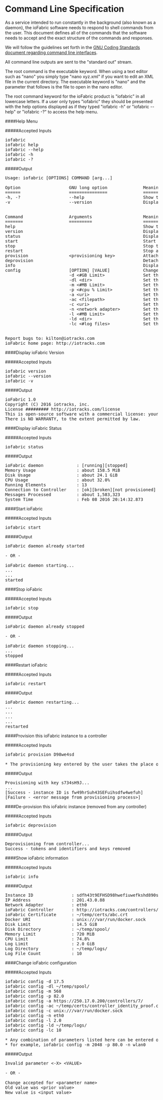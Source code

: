 # Command Line Specification

As a service intended to run constantly in the background (also known as a daemon), the ioFabric software needs to respond to shell commands from the user. This document defines all of the commands that the software needs to accept and the exact structure of the commands and responses.

We will follow the guidelines set forth in the <a href="http://www.gnu.org/prep/standards/standards.html#Command_002dLine-Interfaces">GNU Coding Standards document regarding command line interfaces</a>.

All command line outputs are sent to the "standard out" stream.

The root command is the executable keyword. When using a text editor such as "nano" you simply type "nano xyz.xml" if you want to edit an XML file in the current directory. The executable keyword is "nano" and the parameter that follows is the file to open in the nano editor.

The root command keyword for the ioFabric product is "iofabric" in all lowercase letters. If a user only types "iofabric" they should be presented with the help options displayed as if they typed "iofabric -h" or "iofabric --help" or "iofabric -?" to access the help menu.

####Help Menu

#####Accepted Inputs

<pre>
iofabric
iofabric help
iofabric --help
iofabric -h
iofabric -?
</pre>

#####Output

<pre>
Usage: iofabric [OPTIONS] COMMAND [arg...]

Option                   GNU long option              Meaning
======                   ===============              =======
-h, -?                   --help                       Show this message
-v                       --version                    Display the software version and license information


Command                  Arguments                    Meaning
=======                  =========                    =======
help                                                  Show this message
version                                               Display the software version and license information
status                                                Display current status information about the software
start                                                 Start the ioFabric daemon which runs in the background
stop                                                  Stop the ioFabric daemon
restart                                               Stop and then start the ioFabric daemon
provision                &lt;provisioning key&gt;           Attach this software to the configured ioFabric controller
deprovision                                           Detach this software from all ioFabric controllers
info                                                  Display the current configuration and other information about the software
config                   [OPTION] [VALUE]             Change the software configuration according to the options provided
                         -d &lt;#GB Limit&gt;               Set the limit, in GiB, of disk space that the software is allowed to use
                         -dl &lt;dir&gt;                    Set the directory to use for disk storage
                         -m &lt;#MB Limit&gt;               Set the limit, in MiB, of memory that the software is allowed to use
                         -p &lt;#cpu % Limit&gt;            Set the limit, in percentage, of CPU time that the software is allowed to use
                         -a &lt;uri&gt;                     Set the uri of the fabric controller to which this software connects
                         -ac &lt;filepath&gt;               Set the file path of the SSL/TLS certificate for validating the fabric controller identity
                         -c &lt;uri&gt;                     Set the UNIX socket or network address that the Docker daemon is using
                         -n &lt;network adapter&gt;         Set the name of the network adapter that holds the correct IP address of this machine
                         -l &lt;#MB Limit&gt;               Set the limit, in MiB, of disk space that the log files can consume
                         -ld &lt;dir&gt;                    Set the directory to use for log file storage
                         -lc &lt;#log files&gt;             Set the number of log files to evenly split the log storage limit


Report bugs to: kilton@iotracks.com
ioFabric home page: http://iotracks.com
</pre>



####Display ioFabric Version

#####Accepted Inputs

<pre>
iofabric version
iofabric --version
iofabric -v
</pre>

#####Output

<pre>
ioFabric 1.0
Copyright (C) 2016 iotracks, inc.
License ######### http://iotracks.com/license
This is open-source software with a commercial license: your usage is free until you use it in production commercially.
There is NO WARRANTY, to the extent permitted by law.
</pre>



####Display ioFabric Status

#####Accepted Inputs

<pre>
iofabric status
</pre>

#####Output

<pre>
ioFabric daemon             : [running][stopped]
Memory Usage                : about 158.5 MiB
Disk Usage                  : about 24.1 GiB
CPU Usage                   : about 32.0%
Running Elements            : 13
Connection to Controller    : [ok][broken][not provisioned]
Messages Processed          : about 1,583,323
System Time                 : Feb 08 2016 20:14:32.873
</pre>



####Start ioFabric

#####Accepted Inputs

<pre>
iofabric start
</pre>

#####Output

<pre>
ioFabric daemon already started

- OR -

ioFabric daemon starting...
...
...
started
</pre>



####Stop ioFabric

#####Accepted Inputs

<pre>
iofabric stop
</pre>

#####Output

<pre>
ioFabric daemon already stopped

- OR -

ioFabric daemon stopping...
...
stopped
</pre>



####Restart ioFabric

#####Accepted Inputs

<pre>
iofabric restart
</pre>

#####Output

<pre>
ioFabric daemon restarting...
...
...
...
...
restarted
</pre>



####Provision this ioFabric instance to a controller 

#####Accepted Inputs

<pre>
iofabric provision D98we4sd

* The provisioning key entered by the user takes the place of the D98we4sd above
</pre>

#####Output

<pre>
Provisioning with key s734sH9J...
...
[Success - instance ID is fw49hrSuh43SEFuihsdfw4wefuh]
[Failure - &lt;error message from provisioning process&gt;]
</pre>



####De-provision this ioFabric instance (removed from any controller)

#####Accepted Inputs

<pre>
iofabric deprovision
</pre>

#####Output

<pre>
Deprovisioning from controller...
Success - tokens and identifiers and keys removed
</pre>



####Show ioFabric information

#####Accepted Inputs

<pre>
iofabric info
</pre>

#####Output

<pre>
Instance ID               : sdfh43t9EFHSD98hwefiuwefkshd890she
IP Address                : 201.43.0.88
Network Adapter           : eth0
ioFabric Controller       : http://iotracks.com/controllers/2398yef
ioFabric Certificate      : ~/temp/certs/abc.crt
Docker URI                : unix:///var/run/docker.sock
Disk Limit                : 14.5 GiB
Disk Directory            : ~/temp/spool/
Memory Limit              : 720 MiB
CPU Limit                 : 74.8%
Log Limit                 : 2.0 GiB
Log Directory             : ~/temp/logs/
Log File Count            : 10
</pre>



####Change ioFabric configuration

#####Accepted Inputs

<pre>
iofabric config -d 17.5
iofabric config -dl ~/temp/spool/
iofabric config -m 568
iofabric config -p 82.0
iofabric config -a https://250.17.0.200/controllers/7/
iofabric config -ac ~/temp/certs/controller_identity_proof.crt
iofabric config -c unix:///var/run/docker.sock
iofabric config -n eth0
iofabric config -l 2.0
iofabric config -ld ~/temp/logs/
iofabric config -lc 10

* Any combination of parameters listed here can be entered on the command line simultaneously
* for example, iofabric config -m 2048 -p 80.0 -n wlan0
</pre>

#####Output

<pre>
Invalid parameter &lt;-X&gt; &lt;VALUE&gt;

- OR -

Change accepted for &lt;parameter name&gt;
Old value was &lt;prior value&gt;
New value is &lt;input value&gt;
</pre>

